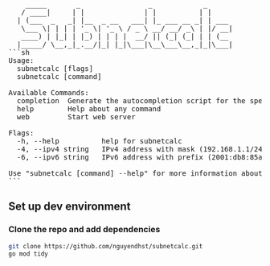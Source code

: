 <pre>
    _____       _                _            _      
   / ____|     | |              | |          | |     
  | (___  _   _| |__  _ __   ___| |_ ___ __ _| | ___ 
   \___ \| | | | '_ \| '_ \ / _ \ __/ __/ _\ | |/ __|
   ____) | |_| | |_) | | | |  __/ || (_| (_| | | (__ 
  |_____/ \__,_|_.__/|_| |_|\___|\__\___\__,_|_|\___|
```sh
Usage:
  subnetcalc [flags]
  subnetcalc [command]

Available Commands:
  completion  Generate the autocompletion script for the specified shell
  help        Help about any command
  web         Start web server

Flags:
  -h, --help          help for subnetcalc
  -4, --ipv4 string   IPv4 address with mask (192.168.1.1/24)
  -6, --ipv6 string   IPv6 address with prefix (2001:db8:85a3::8a2e:370:7334/64)

Use "subnetcalc [command] --help" for more information about a command.		
```
</pre>
## Set up dev environment
### Clone the repo and add dependencies
```sh
git clone https://github.com/nguyendhst/subnetcalc.git
go mod tidy
```
